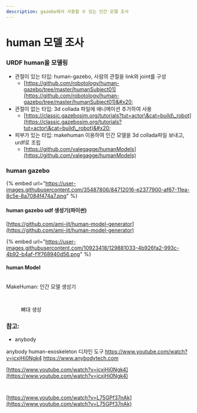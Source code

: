 ```yaml
---
description: gazebo에서 사용할 수 있는 인간 모델 조사
---
```


# human  모델 조사

### URDF human을 모델링&#x20;

* 관절이 있는 타입: human-gazebo, 사람의 관절을 link와 joint를 구성
  * [https://github.com/robotology/human-gazebo/tree/master/humanSubject01](https://github.com/robotology/human-gazebo/tree/master/humanSubject01)&#x20;
* 관절이 없는 타입:  3d collada 파일에 애니메이션 추가하여 사용
  * [https://classic.gazebosim.org/tutorials?tut=actor\&cat=build\_robot](https://classic.gazebosim.org/tutorials?tut=actor\&cat=build\_robot)&#x20;
* 피부가 있는 타입: makehuman 이용하여 인간 모델을 3d collada파일 보내고, urdf로 조립&#x20;
  * [https://github.com/valegagge/humanModels](https://github.com/valegagge/humanModels)

### human gazebo

{% embed url="https://user-images.githubusercontent.com/35487806/84712016-e2377900-af67-11ea-8c5e-8a7084f474a7.png" %}

#### human gazebo udf 생성기(파이썬)

[https://github.com/ami-iit/human-model-generator](https://github.com/ami-iit/human-model-generator)

{% embed url="https://user-images.githubusercontent.com/10923418/129881033-4b926fa2-993c-4b92-b4af-f1f768940d56.png" %}

#### human Model

<figure><img src="https://i.imgur.com/tYoPEKS.png" alt=""><figcaption></figcaption></figure>

MakeHuman: 인간 모델 생성기&#x20;

<div>

<figure><img src="https://i.imgur.com/OMvtscg.png" alt=""><figcaption></figcaption></figure>

 

<figure><img src="https://i.imgur.com/YKJTv62.png" alt=""><figcaption><p>뼈대 생성</p></figcaption></figure>

</div>

### 참고:

* anybody

anybody human-exoskeleton 디자인 도구 https://www.youtube.com/watch?v=jcxjHi0Ngk4 https://www.anybodytech.com

&#x20;[https://www.youtube.com/watch?v=jcxjHi0Ngk4](https://www.youtube.com/watch?v=jcxjHi0Ngk4)

<div>

<figure><img src="https://i.imgur.com/L5jk53f.png" alt=""><figcaption></figcaption></figure>

 

<figure><img src="https://i.imgur.com/Vmj3fHt.png" alt=""><figcaption></figcaption></figure>

</div>

[https://www.youtube.com/watch?v=L75GPf37nAk](https://www.youtube.com/watch?v=L75GPf37nAk)

